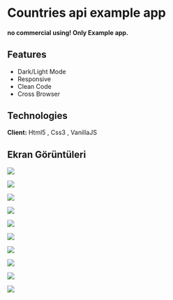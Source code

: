
# Countries api example app

#### no commercial using! Only Example app.




## Features

- Dark/Light Mode
- Responsive
- Clean Code
- Cross Browser

  
## Technologies

**Client:** Html5 , Css3 , VanillaJS  
## Ekran Görüntüleri

![](https://raw.githubusercontent.com/melihsahtulek/countries-api-web-app/master/assets/img/home-img.png)

![](https://raw.githubusercontent.com/melihsahtulek/countries-api-web-app/master/assets/img/home-item-hover-img.png)

![](https://raw.githubusercontent.com/melihsahtulek/countries-api-web-app/master/assets/img/home-loader-img.png)

![](https://raw.githubusercontent.com/melihsahtulek/countries-api-web-app/master/assets/img/home-responsive-img.png)

![](https://raw.githubusercontent.com/melihsahtulek/countries-api-web-app/master/assets/img/search-result-img.png)

![](https://raw.githubusercontent.com/melihsahtulek/countries-api-web-app/master/assets/img/home-grid-img.png)

![](https://raw.githubusercontent.com/melihsahtulek/countries-api-web-app/master/assets/img/home-dark-mode-img.png)

![](https://raw.githubusercontent.com/melihsahtulek/countries-api-web-app/master/assets/img/dropdown-img.png)

![](https://raw.githubusercontent.com/melihsahtulek/countries-api-web-app/master/assets/img/detail-responsive-img.png)

![](https://raw.githubusercontent.com/melihsahtulek/countries-api-web-app/master/assets/img/detail-img.png)

  
